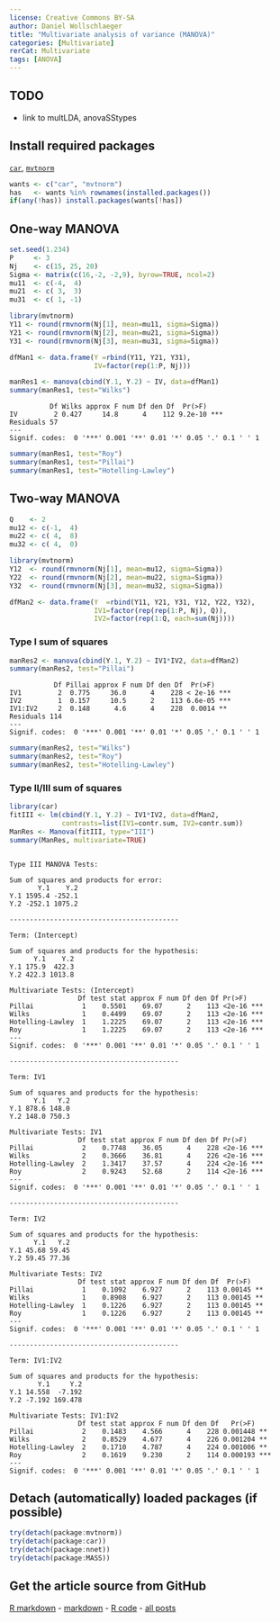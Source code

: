 ```yaml
---
license: Creative Commons BY-SA
author: Daniel Wollschlaeger
title: "Multivariate analysis of variance (MANOVA)"
categories: [Multivariate]
rerCat: Multivariate
tags: [ANOVA]
---
```





TODO
-------------------------

 - link to multLDA, anovaSStypes

Install required packages
-------------------------

[`car`](http://cran.r-project.org/package=car), [`mvtnorm`](http://cran.r-project.org/package=mvtnorm)


```r
wants <- c("car", "mvtnorm")
has   <- wants %in% rownames(installed.packages())
if(any(!has)) install.packages(wants[!has])
```


One-way MANOVA
-------------------------
    

```r
set.seed(1.234)
P     <- 3
Nj    <- c(15, 25, 20)
Sigma <- matrix(c(16,-2, -2,9), byrow=TRUE, ncol=2)
mu11  <- c(-4,  4)
mu21  <- c( 3,  3)
mu31  <- c( 1, -1)

library(mvtnorm)
Y11 <- round(rmvnorm(Nj[1], mean=mu11, sigma=Sigma))
Y21 <- round(rmvnorm(Nj[2], mean=mu21, sigma=Sigma))
Y31 <- round(rmvnorm(Nj[3], mean=mu31, sigma=Sigma))

dfMan1 <- data.frame(Y =rbind(Y11, Y21, Y31),
                     IV=factor(rep(1:P, Nj)))
```



```r
manRes1 <- manova(cbind(Y.1, Y.2) ~ IV, data=dfMan1)
summary(manRes1, test="Wilks")
```

```
          Df Wilks approx F num Df den Df  Pr(>F)    
IV         2 0.427     14.8      4    112 9.2e-10 ***
Residuals 57                                         
---
Signif. codes:  0 '***' 0.001 '**' 0.01 '*' 0.05 '.' 0.1 ' ' 1 
```



```r
summary(manRes1, test="Roy")
summary(manRes1, test="Pillai")
summary(manRes1, test="Hotelling-Lawley")
```


Two-way MANOVA
-------------------------


```r
Q    <- 2
mu12 <- c(-1,  4)
mu22 <- c( 4,  8)
mu32 <- c( 4,  0)

library(mvtnorm)
Y12  <- round(rmvnorm(Nj[1], mean=mu12, sigma=Sigma))
Y22  <- round(rmvnorm(Nj[2], mean=mu22, sigma=Sigma))
Y32  <- round(rmvnorm(Nj[3], mean=mu32, sigma=Sigma))

dfMan2 <- data.frame(Y  =rbind(Y11, Y21, Y31, Y12, Y22, Y32),
                     IV1=factor(rep(rep(1:P, Nj), Q)),
                     IV2=factor(rep(1:Q, each=sum(Nj))))
```


### Type I sum of squares


```r
manRes2 <- manova(cbind(Y.1, Y.2) ~ IV1*IV2, data=dfMan2)
summary(manRes2, test="Pillai")
```

```
           Df Pillai approx F num Df den Df  Pr(>F)    
IV1         2  0.775     36.0      4    228 < 2e-16 ***
IV2         1  0.157     10.5      2    113 6.6e-05 ***
IV1:IV2     2  0.148      4.6      4    228  0.0014 ** 
Residuals 114                                          
---
Signif. codes:  0 '***' 0.001 '**' 0.01 '*' 0.05 '.' 0.1 ' ' 1 
```



```r
summary(manRes2, test="Wilks")
summary(manRes2, test="Roy")
summary(manRes2, test="Hotelling-Lawley")
```


### Type II/III sum of squares


```r
library(car)
fitIII <- lm(cbind(Y.1, Y.2) ~ IV1*IV2, data=dfMan2,
             contrasts=list(IV1=contr.sum, IV2=contr.sum))
ManRes <- Manova(fitIII, type="III")
summary(ManRes, multivariate=TRUE)
```

```

Type III MANOVA Tests:

Sum of squares and products for error:
       Y.1    Y.2
Y.1 1595.4 -252.1
Y.2 -252.1 1075.2

------------------------------------------
 
Term: (Intercept) 

Sum of squares and products for the hypothesis:
      Y.1    Y.2
Y.1 175.9  422.3
Y.2 422.3 1013.8

Multivariate Tests: (Intercept)
                 Df test stat approx F num Df den Df Pr(>F)    
Pillai            1    0.5501    69.07      2    113 <2e-16 ***
Wilks             1    0.4499    69.07      2    113 <2e-16 ***
Hotelling-Lawley  1    1.2225    69.07      2    113 <2e-16 ***
Roy               1    1.2225    69.07      2    113 <2e-16 ***
---
Signif. codes:  0 '***' 0.001 '**' 0.01 '*' 0.05 '.' 0.1 ' ' 1 

------------------------------------------
 
Term: IV1 

Sum of squares and products for the hypothesis:
      Y.1   Y.2
Y.1 878.6 148.0
Y.2 148.0 750.3

Multivariate Tests: IV1
                 Df test stat approx F num Df den Df Pr(>F)    
Pillai            2    0.7748    36.05      4    228 <2e-16 ***
Wilks             2    0.3666    36.81      4    226 <2e-16 ***
Hotelling-Lawley  2    1.3417    37.57      4    224 <2e-16 ***
Roy               2    0.9243    52.68      2    114 <2e-16 ***
---
Signif. codes:  0 '***' 0.001 '**' 0.01 '*' 0.05 '.' 0.1 ' ' 1 

------------------------------------------
 
Term: IV2 

Sum of squares and products for the hypothesis:
      Y.1   Y.2
Y.1 45.68 59.45
Y.2 59.45 77.36

Multivariate Tests: IV2
                 Df test stat approx F num Df den Df  Pr(>F)   
Pillai            1    0.1092    6.927      2    113 0.00145 **
Wilks             1    0.8908    6.927      2    113 0.00145 **
Hotelling-Lawley  1    0.1226    6.927      2    113 0.00145 **
Roy               1    0.1226    6.927      2    113 0.00145 **
---
Signif. codes:  0 '***' 0.001 '**' 0.01 '*' 0.05 '.' 0.1 ' ' 1 

------------------------------------------
 
Term: IV1:IV2 

Sum of squares and products for the hypothesis:
       Y.1     Y.2
Y.1 14.558  -7.192
Y.2 -7.192 169.478

Multivariate Tests: IV1:IV2
                 Df test stat approx F num Df den Df   Pr(>F)    
Pillai            2    0.1483    4.566      4    228 0.001448 ** 
Wilks             2    0.8529    4.677      4    226 0.001204 ** 
Hotelling-Lawley  2    0.1710    4.787      4    224 0.001006 ** 
Roy               2    0.1619    9.230      2    114 0.000193 ***
---
Signif. codes:  0 '***' 0.001 '**' 0.01 '*' 0.05 '.' 0.1 ' ' 1 
```


Detach (automatically) loaded packages (if possible)
-------------------------


```r
try(detach(package:mvtnorm))
try(detach(package:car))
try(detach(package:nnet))
try(detach(package:MASS))
```


Get the article source from GitHub
----------------------------------------------

[R markdown](https://github.com/dwoll/RExRepos/raw/master/Rmd/multMANOVA.Rmd) - [markdown](https://github.com/dwoll/RExRepos/raw/master/md/multMANOVA.md) - [R code](https://github.com/dwoll/RExRepos/raw/master/R/multMANOVA.R) - [all posts](https://github.com/dwoll/RExRepos/)
